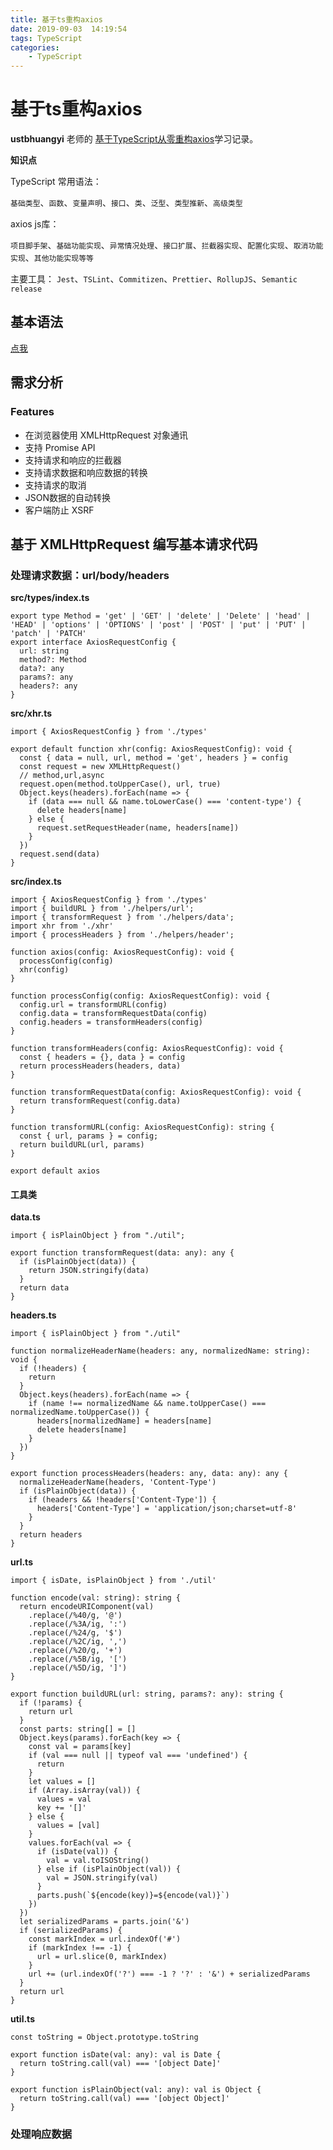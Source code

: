 ```yaml
---
title: 基于ts重构axios
date: 2019-09-03  14:19:54
tags: TypeScript
categories: 
	- TypeScript
---
```


# 基于ts重构axios

**ustbhuangyi** 老师的 [基于TypeScript从零重构axios](https://coding.imooc.com/class/330.html)学习记录。

**知识点**

TypeScript 常用语法：

`基础类型`、`函数`、`变量声明`、`接口`、`类`、`泛型`、`类型推新`、`高级类型`

axios js库：

`项目脚手架`、`基础功能实现`、`异常情况处理`、`接口扩展`、`拦截器实现`、`配置化实现`、`取消功能实现`、`其他功能实现等等`

主要工具：
`Jest`、`TSLint`、`Commitizen`、`Prettier`、`RollupJS`、`Semantic release`



## 基本语法

[点我](http://laibh.top/2018-11-28-TypeScript.html)

## 需求分析

### Features

- 在浏览器使用 XMLHttpRequest 对象通讯
- 支持 Promise API
- 支持请求和响应的拦截器
- 支持请求数据和响应数据的转换
- 支持请求的取消
- JSON数据的自动转换
- 客户端防止 XSRF

## 基于 XMLHttpRequest 编写基本请求代码

### 处理请求数据：url/body/headers

**src/types/index.ts**

```tsx
export type Method = 'get' | 'GET' | 'delete' | 'Delete' | 'head' | 'HEAD' | 'options' | 'OPTIONS' | 'post' | 'POST' | 'put' | 'PUT' | 'patch' | 'PATCH'
export interface AxiosRequestConfig {
  url: string
  method?: Method
  data?: any
  params?: any
  headers?: any
}
```

**src/xhr.ts**

```tsx
import { AxiosRequestConfig } from './types'

export default function xhr(config: AxiosRequestConfig): void {
  const { data = null, url, method = 'get', headers } = config
  const request = new XMLHttpRequest()
  // method,url,async
  request.open(method.toUpperCase(), url, true)
  Object.keys(headers).forEach(name => {
    if (data === null && name.toLowerCase() === 'content-type') {
      delete headers[name]
    } else {
      request.setRequestHeader(name, headers[name])
    }
  })
  request.send(data)
}

```

**src/index.ts**

```tsx
import { AxiosRequestConfig } from './types'
import { buildURL } from './helpers/url';
import { transformRequest } from './helpers/data';
import xhr from './xhr'
import { processHeaders } from './helpers/header';

function axios(config: AxiosRequestConfig): void {
  processConfig(config)
  xhr(config)
}

function processConfig(config: AxiosRequestConfig): void {
  config.url = transformURL(config)
  config.data = transformRequestData(config)
  config.headers = transformHeaders(config)
}

function transformHeaders(config: AxiosRequestConfig): void {
  const { headers = {}, data } = config
  return processHeaders(headers, data)
}

function transformRequestData(config: AxiosRequestConfig): void {
  return transformRequest(config.data)
}

function transformURL(config: AxiosRequestConfig): string {
  const { url, params } = config;
  return buildURL(url, params)
}

export default axios
```

#### 工具类

**data.ts**

```tsx
import { isPlainObject } from "./util";

export function transformRequest(data: any): any {
  if (isPlainObject(data)) {
    return JSON.stringify(data)
  }
  return data
}
```

**headers.ts**

```tsx
import { isPlainObject } from "./util"

function normalizeHeaderName(headers: any, normalizedName: string): void {
  if (!headers) {
    return
  }
  Object.keys(headers).forEach(name => {
    if (name !== normalizedName && name.toUpperCase() === normalizedName.toUpperCase()) {
      headers[normalizedName] = headers[name]
      delete headers[name]
    }
  })
}

export function processHeaders(headers: any, data: any): any {
  normalizeHeaderName(headers, 'Content-Type')
  if (isPlainObject(data)) {
    if (headers && !headers['Content-Type']) {
      headers['Content-Type'] = 'application/json;charset=utf-8'
    }
  }
  return headers
}
```

**url.ts**

```tsx
import { isDate, isPlainObject } from './util'

function encode(val: string): string {
  return encodeURIComponent(val)
    .replace(/%40/g, '@')
    .replace(/%3A/ig, ':')
    .replace(/%24/g, '$')
    .replace(/%2C/ig, ',')
    .replace(/%20/g, '+')
    .replace(/%5B/ig, '[')
    .replace(/%5D/ig, ']')
}

export function buildURL(url: string, params?: any): string {
  if (!params) {
    return url
  }
  const parts: string[] = []
  Object.keys(params).forEach(key => {
    const val = params[key]
    if (val === null || typeof val === 'undefined') {
      return
    }
    let values = []
    if (Array.isArray(val)) {
      values = val
      key += '[]'
    } else {
      values = [val]
    }
    values.forEach(val => {
      if (isDate(val)) {
        val = val.toISOString()
      } else if (isPlainObject(val)) {
        val = JSON.stringify(val)
      }
      parts.push(`${encode(key)}=${encode(val)}`)
    })
  })
  let serializedParams = parts.join('&')
  if (serializedParams) {
    const markIndex = url.indexOf('#')
    if (markIndex !== -1) {
      url = url.slice(0, markIndex)
    }
    url += (url.indexOf('?') === -1 ? '?' : '&') + serializedParams
  }
  return url
}
```

**util.ts**

```tsx
const toString = Object.prototype.toString

export function isDate(val: any): val is Date {
  return toString.call(val) === '[object Date]'
}

export function isPlainObject(val: any): val is Object {
  return toString.call(val) === '[object Object]'
}

```

### 处理响应数据





